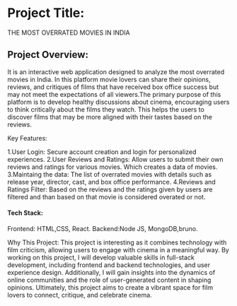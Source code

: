 # Project Title:
THE MOST OVERRATED MOVIES IN INDIA

## Project Overview:
It is an  interactive web application designed to analyze  the most overrated movies in India. In this platform movie lovers can share their opinions, reviews, and critiques of films that have received box office success but may not meet the expectations of all viewers.The primary purpose of this platform is to develop healthy discussions about cinema, encouraging users to think critically about the films they watch. This helps the users to discover films that may be more aligned with their tastes based on the reviews.

Key Features:

1.User Login: Secure account creation and login for personalized experiences.
2.User Reviews and Ratings: Allow users to submit their own reviews and ratings for various movies. Which creates a data of movies.
3.Maintaing the data: The list of overrated movies with details such as release year, director, cast, and box office performance.
4.Reviews and Ratings Filter: Based on the reviews and the ratings given by users are filtered and than based on that movie is considered overated or not.

#### Tech Stack:

Frontend: HTML,CSS, React.
Backend:Node JS, MongoDB,bruno.

Why This Project: This project is interesting as it combines technology with film criticism, allowing users to engage with cinema in a meaningful way. By working on this project, I will develop valuable skills in full-stack development, including frontend and backend technologies, and user experience design. Additionally, I will gain insights into the dynamics of online communities and the role of user-generated content in shaping opinions. Ultimately, this project aims to create a vibrant space for film lovers to connect, critique, and celebrate cinema.

